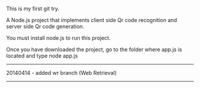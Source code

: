 This is my first git try.

A Node.js project that implements client side Qr code recognition and server side Qr code generation.

You must install node.js to run this project.

Once you have downloaded the project, go to the folder where app.js is located and type node app.js

-----

20140414 - added wr branch (Web Retrieval)

-----


